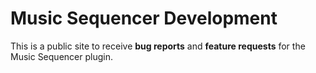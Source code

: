 # Music Sequencer Development
This is a public site to receive **bug reports** and **feature requests** for the Music Sequencer plugin.
